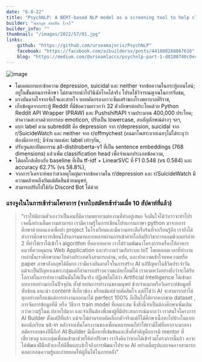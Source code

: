 ```yaml
---
date: "6-8-22"
title: "PsychNLP: A BERT-based NLP model as a screening tool to help classify the risks of depression and suicide"
builder: "พลกฤต สาตสิน (เจ)"
builder_info: ""
thumbnail: "/images/2022/57/01.jpg"
links:
    github: "https://github.com/urseamajoris/PsychNLP"
    facebook: "https://facebook.com/aibuildersx/posts/441008288067616"
    blog: "https://medium.com/@urseamlaccs/psychnlp-part-1-d8180740c0ec"
---
```


![image](/images/2022/57/01.jpg)

- โมเดลแยกแยะข้อความ depression, suicidal และ neither จากข้อความในกระทู้ออนไลน์; อยู่ในขั้นตอนการศึกษา ไม่สามารถนำไปวินิฉัยโรคได้จริง โปรดใช้วิจารณญาณในการรับชม,
- แรงบันดาลใจจากจับใจและสายใจ บอทคัดกรองภาวะซึมเศร้าของโรงพยาบาลศิริราช,
- เก็บข้อมูลจากกระทู้ Reddit ที่มีข้อความยาวกว่า 32 ตัวอักษรต่อประโยคด้วย Python Reddit API Wrapper (PRAW) และ PushshiftAPI รวมประมาณ 400,000 ประโยค; ทำความสะอาดด้วยการลบ emoticon, ปรับเป็น lowercase, ลบสัญลักษณ์ต่างๆ ฯลฯ,
- แยก label ตาม subreddit คือ depression จาก r/depression, suicidal จาก r/SuicideWatch และ neither จาก r/offmychest (คนมาโพสระบายเฉยๆไม่ได้ระบุว่าต้องมีอาการ); มีจำนวนแต่ละ label เท่าๆกัน,
- ปรับจูนสถาปัตยกรรม all-distilroberta-v1 ที่เป็น sentence embeddings (768 dimensions) แล้วเพิ่ม classification head เพื่อจำแนกประเภทข้อความ,
- ได้ผลใกล้เคียงกับ baseline ที่เป็น tf-idf + LinearSVC ที่ F1 0.548 (vs 0.584) และ accuracy 62.7% (vs 58.8%),
- จากการวิเคราะห์พบว่าสาเหตุใหญ่มาจากข้อความใน r/depression และ r/SuicideWatch มีความคล้ายคลึงกันแม้ตัดสินด้วยมนุษย์,
- สามารถปรับไปใช้กับ Discord Bot ได้ด้วย

### แรงจูงในในการเข้าร่วมโครงการ (จากใบสมัครเข้าร่วมเมื่อ 10 สัปดาห์ที่แล้ว)

> "เราให้นิยามตัวเองว่าเป็นคนที่มีความพยายามต่องานที่ทำอยู่เสมอ จึงมั่นใจได้ว่าเราจะทำโปรเจคนี้อย่างเต็มความสามารถ เรามีความรู้ในการเขียนโปรแกรมภาษา python มาจากการศึกษาด้วยตนเองเพื่อทำ project ในโรงเรียนและมีความกระตือรือร้นที่จะเรียนรู้อีก เรายังได้ทำการศึกษาการเขียนโปรแกรมมาหลากหลายผ่านการเข้าค่ายโอลิมปิกวิชาการคอมพิวเตอร์ค่าย 2 ที่ทำให้เราได้เข้าใจ algorithm ที่หลากหลาย เราได้ร่วมพัฒนาโครงการเครื่องให้อาหารแมวที่ควบคุมบน Web Application และทำงานร่วมกับระบบ IoT โดยตลอดเวลาที่ทำงานเหล่านั้นเราศึกษาบนเว็บต่างประเทศจึงสามารถอ่าน, แปล, และทำความเข้าใจบทความหรือ paper ภาษาอังกฤษได้ดีมาก เรามีแรงบันดาลใจในการสร้าง AI แก้ปัญหาในชีวิตประจำวัน แม้จะเป็นปัญหาเฉพาะกลุ่มแต่ก็สามารถสร้างความแปลกใหม่ได้ เราคาดหวังอย่างยิ่งว่าจะได้รับโอกาสในการทำความฝันนั้นให้เป็นจริง  ปฏิเสธไม่ได้ว่า Artificial Intelligence ได้เข้ามาบทบาทอย่างมากในปัจจุบัน ทั้งช่วยย่นการทำงานของมนุษย์ ช่วยจำแนกหรือวิเคราะห์ข้อมูลที่ซับซ้อน แนะนำ content ที่เกี่ยวข้อง หรือแม้แต่ช่วยตัดสินใจ แต่ก็ใช่ว่า AI จะสามารถทำได้ทุกอย่างหรือแม้แต่การทำงานออกมาได้ perfect 100% ก็เป็นไปได้ยากหากขาด dataset , การจัดการข้อมูลที่ดี หรือ วิธีการ train model ที่เหมาะสม ซึ่งสิ่งนี้จำเป็นต้องศึกษาเพิ่มเติมกว่าความรู้ในม.ปลายไปมาก และจำเป็นต้องพึ่งพาผู้ที่มีประสบการณ์มากกว่า  เราสนใจโครงการ AI Builder ตั้งแต่ปีที่แล้ว แม้จะไม่ผ่านรอบคัดเลือกตัวจริงแต่ก็ได้ศึกษาเนื้อหาไปบ้างในแบบของนักเรียน sit-in หลังจากเห็นโครงงานของเพื่อนหลายคนก็ทำให้เรามีไฟที่อยากจะมาลองสมัครรอบของปีนี้อีก! AI Builder มีเนื้อหาที่เข้มข้นและสิ่งที่สำคัญคือการมี mentor ที่เชี่ยวชาญ และกลุ่มเพื่อนเข้ามาช่วยให้คำปรึกษา เราจึงคิดว่าหากได้เข้าร่วมโครงการนี้แล้ว คงจะได้พัฒนาฝีมือตัวเองให้ดีขึ้นและเข้าใจถึงการพัฒนาโปรเจค AI อย่างเต็มรูปแบบจนอาจสามารถตกตะกอนความรู้และถ่ายทอดให้ผู้อื่นได้ในภายหลัง"